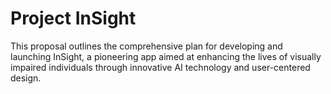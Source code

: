 # Project InSight
This proposal outlines the comprehensive plan for developing and launching InSight, a pioneering app aimed at enhancing the lives of visually impaired individuals through innovative AI technology and user-centered design.
